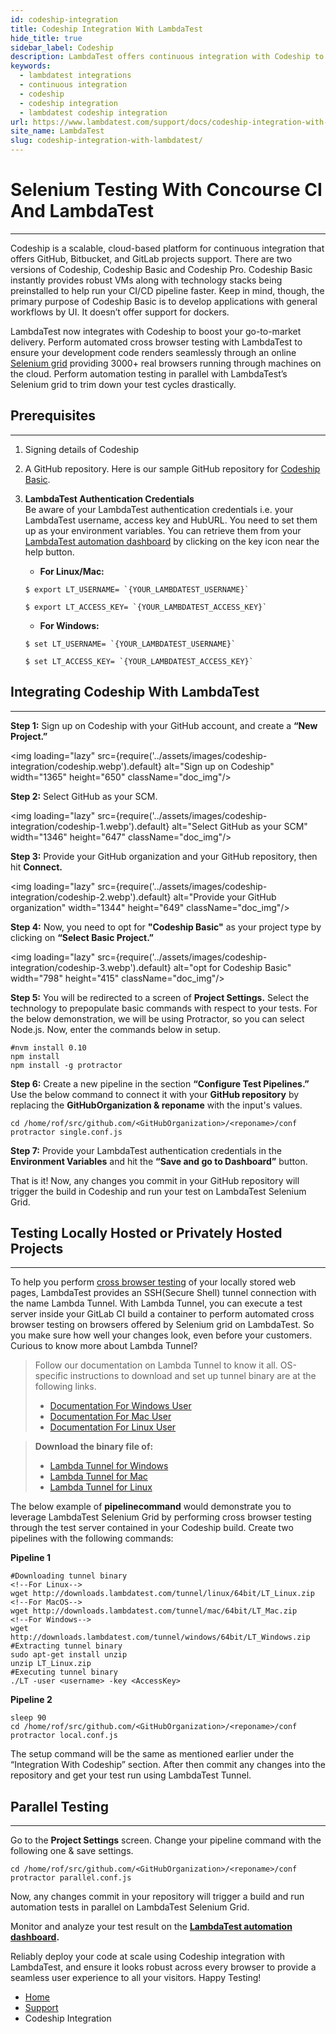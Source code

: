 ```yaml
---
id: codeship-integration
title: Codeship Integration With LambdaTest
hide_title: true
sidebar_label: Codeship
description: LambdaTest offers continuous integration with Codeship to ease your automated cross browser testing process through their Selenium grid consisting more than 3000+ browsers.
keywords:
  - lambdatest integrations
  - continuous integration
  - codeship
  - codeship integration
  - lambdatest codeship integration
url: https://www.lambdatest.com/support/docs/codeship-integration-with-lambdatest/
site_name: LambdaTest
slug: codeship-integration-with-lambdatest/
---
```


<script type="application/ld+json"
      dangerouslySetInnerHTML={{ __html: JSON.stringify({
       "@context": "https://schema.org",
        "@type": "BreadcrumbList",
        "itemListElement": [{
          "@type": "ListItem",
          "position": 1,
          "name": "LambdaTest",
          "item": "https://www.lambdatest.com"
        },{
          "@type": "ListItem",
          "position": 2,
          "name": "Support",
          "item": "https://www.lambdatest.com/support/docs/"
        },{
          "@type": "ListItem",
          "position": 3,
          "name": "Codeship Integration",
          "item": "https://www.lambdatest.com/support/docs/codeship-integration-with-lambdatest/"
        }]
      })
    }}
></script>

# Selenium Testing With Concourse CI And LambdaTest
* * *
Codeship is a scalable, cloud-based platform for continuous integration that offers GitHub, Bitbucket, and GitLab projects support. There are two versions of Codeship, Codeship Basic and Codeship Pro. Codeship Basic instantly provides robust VMs along with technology stacks being preinstalled to help run your CI/CD pipeline faster. Keep in mind, though, the primary purpose of Codeship Basic is to develop applications with general workflows by UI. It doesn’t offer support for dockers.

LambdaTest now integrates with Codeship to boost your go-to-market delivery. Perform automated cross browser testing with LambdaTest to ensure your development code renders seamlessly through an online [Selenium grid](https://www.lambdatest.com/blog/why-selenium-grid-is-ideal-for-automated-browser-testing/) providing 3000+ real browsers running through machines on the cloud. Perform automation testing in parallel with LambdaTest’s Selenium grid to trim down your test cycles drastically.

## Prerequisites
***
1. Signing details of Codeship
2. A GitHub repository. Here is our sample GitHub repository for [Codeship Basic](https://github.com/LambdaTest/protractor-selenium-codeship-basic).
3. **LambdaTest Authentication Credentials**   
    Be aware of your LambdaTest authentication credentials i.e. your LambdaTest username, access key and HubURL. You need to set them up as your environment variables. You can retrieve them from your [LambdaTest automation dashboard](https://automation.lambdatest.com/) by clicking on the key icon near the help button.

    * **For Linux/Mac:**

    ```
    $ export LT_USERNAME= `{YOUR_LAMBDATEST_USERNAME}`
    
    $ export LT_ACCESS_KEY= `{YOUR_LAMBDATEST_ACCESS_KEY}`
    ```

    * **For Windows:**

    ```
    $ set LT_USERNAME= `{YOUR_LAMBDATEST_USERNAME}`
    
    $ set LT_ACCESS_KEY= `{YOUR_LAMBDATEST_ACCESS_KEY}`
    ```

    

## Integrating Codeship With LambdaTest
***
**Step 1:** Sign up on Codeship with your GitHub account, and create a **“New Project.”**

<img loading="lazy" src={require('../assets/images/codeship-integration/codeship.webp').default} alt="Sign up on Codeship" width="1365" height="650" className="doc_img"/>

**Step 2:** Select GitHub as your SCM.

<img loading="lazy" src={require('../assets/images/codeship-integration/codeship-1.webp').default} alt="Select GitHub as your SCM" width="1346" height="647" className="doc_img"/>

**Step 3:** Provide your GitHub organization and your GitHub repository, then hit **Connect.**

<img loading="lazy" src={require('../assets/images/codeship-integration/codeship-2.webp').default} alt="Provide your GitHub organization" width="1344" height="649" className="doc_img"/>

**Step 4:** Now, you need to opt for **"Codeship Basic"** as your project type by clicking on **“Select Basic Project.”**

<img loading="lazy" src={require('../assets/images/codeship-integration/codeship-3.webp').default} alt="opt for Codeship Basic" width="798" height="415" className="doc_img"/>

**Step 5:** You will be redirected to a screen of **Project Settings.** Select the technology to prepopulate basic commands with respect to your tests.
For the below demonstration, we will be using Protractor, so you can select Node.js. Now, enter the commands below in setup.

```
#nvm install 0.10
npm install
npm install -g protractor
```

**Step 6:** Create a new pipeline in the section **“Configure Test Pipelines.”** Use the below command to connect it with your **GitHub repository** by replacing the **GitHubOrganization & reponame** with the input's values.

```
cd /home/rof/src/github.com/<GitHubOrganization>/<reponame>/conf 
protractor single.conf.js 
```

**Step 7:** Provide your LambdaTest authentication credentials in the **Environment Variables** and hit the **“Save and go to Dashboard”** button.

That is it! Now, any changes you commit in your GitHub repository will trigger the build in Codeship and run your test on LambdaTest Selenium Grid.

## Testing Locally Hosted or Privately Hosted Projects
***
To help you perform [cross browser testing](https://www.lambdatest.com) of your locally stored web pages, LambdaTest provides an SSH(Secure Shell) tunnel connection with the name Lambda Tunnel. With Lambda Tunnel, you can execute a test server inside your GitLab CI build a container to perform automated cross browser testing on browsers offered by Selenium grid on LambdaTest. So you make sure how well your changes look, even before your customers.
Curious to know more about Lambda Tunnel?


>Follow our documentation on Lambda Tunnel to know it all. OS-specific instructions to download and set up tunnel binary are at the following links.
>
>- [Documentation For Windows User](/docs/local-testing-for-windows/)
>- [Documentation For Mac User](/docs/local-testing-for-macos/)
>- [Documentation For Linux User](/docs/local-testing-for-linux/)

>**Download the binary file of:**
>
>- [Lambda Tunnel for Windows](https://downloads.lambdatest.com/tunnel/v3/windows/64bit/LT_Windows.zip)
>- [Lambda Tunnel for Mac](https://downloads.lambdatest.com/tunnel/v3/mac/64bit/LT_Mac.zip)
>- [Lambda Tunnel for Linux](https://downloads.lambdatest.com/tunnel/v3/linux/64bit/LT_Linux.zip)

The below example of **pipelinecommand** would demonstrate you to leverage LambdaTest Selenium Grid by performing cross browser testing through the test server contained in your Codeship build.
Create two pipelines with the following commands:

**Pipeline 1**

```
#Downloading tunnel binary
<!--For Linux-->
wget http://downloads.lambdatest.com/tunnel/linux/64bit/LT_Linux.zip 
<!--For MacOS-->
wget http://downloads.lambdatest.com/tunnel/mac/64bit/LT_Mac.zip         
<!--For Windows-->
wget http://downloads.lambdatest.com/tunnel/windows/64bit/LT_Windows.zip
#Extracting tunnel binary
sudo apt-get install unzip
unzip LT_Linux.zip
#Executing tunnel binary
./LT -user <username> -key <AccessKey>
```

**Pipeline 2**

```
sleep 90
cd /home/rof/src/github.com/<GitHubOrganization>/<reponame>/conf
protractor local.conf.js
```

The setup command will be the same as mentioned earlier under the “Integration With Codeship” section. After then commit any changes into the repository and get your test run using LambdaTest Tunnel.

## Parallel Testing
***
Go to the **Project Settings** screen. Change your pipeline command with the following one & save settings.

```
cd /home/rof/src/github.com/<GitHubOrganization>/<reponame>/conf
protractor parallel.conf.js
```

Now, any changes commit in your repository will trigger a build and run automation tests in parallel on LambdaTest Selenium Grid.

Monitor and analyze your test result on the **[LambdaTest automation dashboard](https://automation.lambdatest.com/).**

Reliably deploy your code at scale using Codeship integration with LambdaTest, and ensure it looks robust across every browser to provide a seamless user experience to all your visitors. Happy Testing!

<nav aria-label="breadcrumbs">
  <ul className="breadcrumbs">
    <li className="breadcrumbs__item">
      <a className="breadcrumbs__link" href="https://www.lambdatest.com">
        Home
      </a>
    </li>
    <li className="breadcrumbs__item">
      <a className="breadcrumbs__link" target="_self" href="https://www.lambdatest.com/support/docs/">
        Support
      </a>
    </li>
    <li className="breadcrumbs__item breadcrumbs__item--active">
      <span className="breadcrumbs__link">
        Codeship Integration
      </span>
    </li>
  </ul>
</nav>